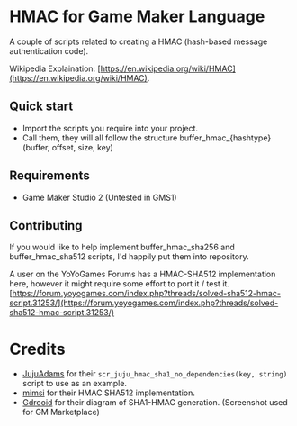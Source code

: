 # HMAC for Game Maker Language

A couple of scripts related to creating a HMAC (hash-based message authentication code).

Wikipedia Explaination: [https://en.wikipedia.org/wiki/HMAC](https://en.wikipedia.org/wiki/HMAC).

## Quick start

- Import the scripts you require into your project.
- Call them, they will all follow the structure buffer_hmac_{hashtype}(buffer, offset, size, key)

## Requirements

* Game Maker Studio 2 (Untested in GMS1)

## Contributing

If you would like to help implement buffer_hmac_sha256 and buffer_hmac_sha512 scripts, I'd happily put them into repository.

A user on the YoYoGames Forums has a HMAC-SHA512 implementation here, however it might require some effort to port it / test it.
[https://forum.yoyogames.com/index.php?threads/solved-sha512-hmac-script.31253/](https://forum.yoyogames.com/index.php?threads/solved-sha512-hmac-script.31253/)

# Credits

- [JujuAdams](https://www.reddit.com/r/gamemaker/comments/42dkts/hmacsha1_implementation_in_native_gml/) for their `scr_juju_hmac_sha1_no_dependencies(key, string)` script to use as an example.
- [mimsi](https://forum.yoyogames.com/index.php?threads/solved-sha512-hmac-script.31253/) for their HMAC SHA512 implementation.
- [Gdrooid](https://en.wikipedia.org/wiki/HMAC#/media/File:SHAhmac.svg) for their diagram of SHA1-HMAC generation. (Screenshot used for GM Marketplace)

